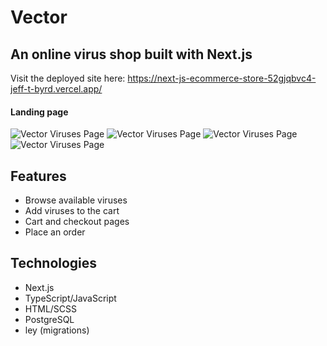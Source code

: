 # Vector

## An online virus shop built with Next.js

Visit the deployed site here: https://next-js-ecommerce-store-52gjqbvc4-jeff-t-byrd.vercel.app/

#### Landing page
![Vector Viruses Page](./public/vector-home-screen.webp)
![Vector Viruses Page](./public/vector-viruses-screen.webp)
![Vector Viruses Page](./public/vector-influenza-screen.webp)
![Vector Viruses Page](./public/vector-cart-screen.webp)

## Features

- Browse available viruses
- Add viruses to the cart
- Cart and checkout pages
- Place an order

## Technologies

- Next.js
- TypeScript/JavaScript
- HTML/SCSS
- PostgreSQL
- ley (migrations)
